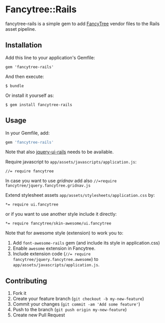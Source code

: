 # Fancytree::Rails

fancytree-rails is a simple gem to add [FancyTree](https://github.com/mar10/fancytree) vendor files to the
Rails asset pipeline.

## Installation

Add this line to your application's Gemfile:

    gem 'fancytree-rails'

And then execute:

    $ bundle

Or install it yourself as:

    $ gem install fancytree-rails

## Usage

In your Gemfile, add:


```ruby
gem 'fancytree-rails'
```

Note that also [jquery-ui-rails](https://github.com/joliss/jquery-ui-rails) needs to be available.

Require javascript to ```app/assets/javascripts/application.js```:

```
//= require fancytree
```

In case you want to use *gridnav* add also ```//=require fancytree/jquery.fancytree.gridnav.js```

Extend stylesheet assets ```app/assets/stylesheets/application.css```
by:

```
*= require ui.fancytree
```

or if you want to use another style include it directly:
```
*= require fancytree/skin-awesome/ui.fancytree
```
Note that for awesome style (extension) to work you to:
1) Add ```font-awesome-rails``` gem (and include its style in
application.css)
2) Enable ```awesome``` extension in Fancytree.
3) Include extension code (```//= require fancytree/jquery.fancytree.awesome```) to ```app/assets/javascripts/application.js```.

## Contributing

1. Fork it
2. Create your feature branch (`git checkout -b my-new-feature`)
3. Commit your changes (`git commit -am 'Add some feature'`)
4. Push to the branch (`git push origin my-new-feature`)
5. Create new Pull Request
